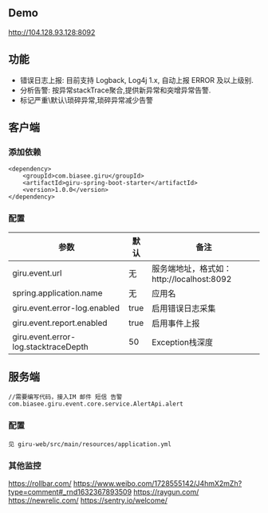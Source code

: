 ## Demo
http://104.128.93.128:8092

## 功能
+ 错误日志上报: 目前支持 Logback, Log4j 1.x, 自动上报 ERROR 及以上级别. 
+ 分析告警: 按异常stackTrace聚合,提供新异常和突增异常告警.
+ 标记严重\默认\琐碎异常,琐碎异常减少告警

## 客户端

### 添加依赖

    <dependency>
        <groupId>com.biasee.giru</groupId>
        <artifactId>giru-spring-boot-starter</artifactId>
        <version>1.0.0</version>
    </dependency>

### 配置

|  参数 |  默认 |  备注 |
| ------------ | ------------ | ------------ |
| giru.event.url | 无 | 服务端地址，格式如：http://localhost:8092 |
| spring.application.name | 无 | 应用名 |
| giru.event.error-log.enabled  | true  |  启用错误日志采集  |
| giru.event.report.enabled  | true  | 启用事件上报  |
| giru.event.error-log.stacktraceDepth | 50 | Exception栈深度 |

## 服务端
    
    //需要编写代码，接入IM 邮件 短信 告警
    com.biasee.giru.event.core.service.AlertApi.alert

### 配置
    见 giru-web/src/main/resources/application.yml
    
    
### 其他监控
https://rollbar.com/
https://www.weibo.com/1728555142/J4hmX2mZh?type=comment#_rnd1632367893509
https://raygun.com/
https://newrelic.com/
https://sentry.io/welcome/
